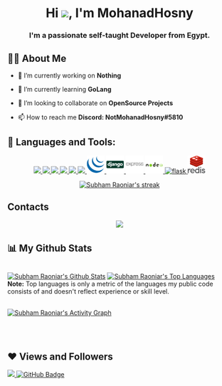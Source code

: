 <h1 align="center">Hi <img src="https://raw.githubusercontent.com/MartinHeinz/MartinHeinz/master/wave.gif" width="30px">, I'm MohanadHosny</h1>
<h3 align="center">I'm a passionate self-taught Developer from Egypt.</h3>


## 🙋‍♂️ About Me

- 🔭 I’m currently working on **Nothing**

- 🌱 I’m currently learning **GoLang**

- 👯 I’m looking to collaborate on **OpenSource Projects**

- 📫 How to reach me **Discord: NotMohanadHosny#5810**

## 🚀 Languages and Tools:

<p align="center"> 
	<a href="https://www.golang.org/" target="_blank"> <img src="https://img.icons8.com/color/48/000000/golang.png"/> </a>
	<a href="https://www.typescriptlang.org/" target="_blank"> <img src="https://img.icons8.com/ios-filled/50/4a90e2/typescript.png"/> </a>
	<a href="https://docs.microsoft.com/en-us/dotnet/csharp/" target="_blank"> <img src="https://img.icons8.com/ios-filled/50/4a90e2/c-sharp-logo.png"/> </a>
	<a href="https://www.java.com" target="_blank"> <img src="https://img.icons8.com/color/48/000000/java-coffee-cup-logo.png"/> </a>
	<a href="https://developer.mozilla.org/en-US/docs/Web/JavaScript" target="_blank"> <img src="https://img.icons8.com/color/48/000000/javascript.png"/> </a> 
	<a href="https://www.python.org" target="_blank"> <img src="https://img.icons8.com/color/48/000000/python.png"/> </a> 
	<a href="https://jquery.com/" target="_blank"> <img src="https://raw.githubusercontent.com/devicons/devicon/master/icons/jquery/jquery-original.svg" alt="jquery" width="40" height="40"/> </a> 
	<a href="https://www.djangoproject.com/" target="_blank"> <img src="https://raw.githubusercontent.com/devicons/devicon/master/icons/django/django-original.svg" alt="django" width="40" height="40"/> </a> 
	<a href="https://expressjs.com/" target="_blank"> <img src="https://raw.githubusercontent.com/devicons/devicon/master/icons/express/express-original-wordmark.svg" alt="express" width="40" height="40"/> </a> 
	<a href="https://nodejs.org/en/" target="_blank"> <img src="https://raw.githubusercontent.com/devicons/devicon/master/icons/nodejs/nodejs-original-wordmark.svg" alt="nodejs" width="40" height="40"/> </a> 
	<a href="https://flask.palletsprojects.com/" target="_blank"> <img src="https://www.vectorlogo.zone/logos/pocoo_flask/pocoo_flask-icon.svg" alt="flask" width="40" height="40"/> </a> 
	<a href="https://redis.io/" target="_blank"> <img src="https://raw.githubusercontent.com/devicons/devicon/master/icons/redis/redis-original-wordmark.svg" alt="redis" width="40" height="40"/> </a> 
</p>


<p align="center">
    <a href="https://github.com/MohanadHosny/github-readme-streak-stats">
        <img title="🔥 Get streak stats for your profile at git.io/streak-stats" alt="Subham Raoniar's streak" src="https://github-readme-streak-stats.herokuapp.com/?user=MohanadHosny&theme=black-ice&hide_border=true&stroke=0000&background=060A0CD0"/>
    </a>
</p>

## Contacts
<p align="center">
    <a href="https://t.me/MohanadHosny"><img src="https://img.icons8.com/color/48/000000/telegram-app--v1.png"/></a>
</p>

## 📊 My Github Stats

  <br/>
    <a href="https://github.com/MohanadHosny/github-readme-stats"><img alt="Subham Raoniar's Github Stats" src="https://github-readme-stats.vercel.app/api?username=MohanadHosny&show_icons=true&count_private=true&theme=react&hide_border=true&bg_color=0D1117" /></a>
  <a href="https://github.com/MohanadHosny/github-readme-stats"><img alt="Subham Raoniar's Top Languages" src="https://github-readme-stats.vercel.app/api/top-langs/?username=MohanadHosny&langs_count=8&count_private=true&layout=compact&theme=react&hide_border=true&bg_color=0D1117" /></a>
  <br/>
  <b>Note:</b> Top languages is only a metric of the languages my public code consists of and doesn't reflect experience or skill level.


<br/>
<br/>

<a href="https://github.com/MohanadHosny/github-readme-activity-graph"><img alt="Subham Raoniar's Activity Graph" src="https://activity-graph.herokuapp.com/graph?username=MohanadHosny&bg_color=0D1117&color=5BCDEC&line=5BCDEC&point=FFFFFF&hide_border=true" /></a>

<br/>
<br/>

## ❤ Views and Followers
<a href="https://github.com/Meghna-DAS/github-profile-views-counter">
    <img src="https://komarev.com/ghpvc/?username=MohanadHosny">
</a>
<a href="https://github.com/MohanadHosny?tab=followers"><img src="https://img.shields.io/github/followers/MohanadHosny?label=Followers&style=social" alt="GitHub Badge"></a>

